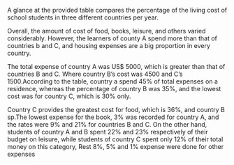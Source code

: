 A glance at the provided table compares the percentage of the living cost of school students in three different countries per year.

Overall, the amount of cost of food, books, leisure, and others varied considerably. However, the learners of county A spend more than that of countries b and C, and housing expenses are a big proportion in every country.
 
The total expense of country A was US$ 5000, which is greater than that of countries B and C. Where country B’s cost was 4500 and C’s 1500.According to the table, country a spend 45% of total expenses on a residence, whereas the percentage of country B was 35%, and the lowest cost was for country C, which is 30% only.

Country C provides the greatest cost for food, which is 36%, and country B sp.The lowest expense for the book, 3% was recorded for country A, and the rates were 9% and 21% for countries B and C. On the other hand, students of country A and B spent 22% and 23% respectively of their budget on leisure, while students of country C spent only 12% of their total money on this category, Rest 8%, 5% and 1% expense were done for other expenses
